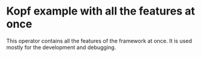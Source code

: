 # Kopf example with all the features at once

This operator contains all the features of the framework at once.
It is used mostly for the development and debugging.
